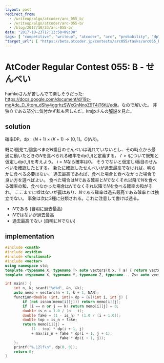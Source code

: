 ```yaml
---
layout: post
redirect_from:
  - /writeup/algo/atcoder/arc_055_b/
  - /writeup/algo/atcoder/arc-055-b/
  - /blog/2017/10/23/arc-055-b/
date: "2017-10-23T17:13:58+09:00"
tags: [ "competitive", "writeup", "atcoder", "arc", "probability", "dp" ]
"target_url": [ "https://beta.atcoder.jp/contests/arc055/tasks/arc055_b" ]
---
```


# AtCoder Regular Contest 055: B - せんべい

hamkoさんが苦しんでて楽しそうだった: <https://docs.google.com/document/d/19z-mgAde_D_Xtom_dShy4ggrhzSWxGnNnoZ9T4jT6tU/edit>。なので解いた。
非独立である部分に気付かず私も苦しんだ。kmjpさんの[解説](http://kmjp.hatenablog.jp/entry/2016/06/04/0900)を見た。

## solution

確率DP。$\mathrm{dp} : (N + 1) \times (K + 1) \to [0, 1]$。$O(NK)$。

既に$i$個見て$j$個食べまだ$N$番目のせんべいは現れていないとし、その時点から最適に動いたときの$N$を食べられる確率を$\mathrm{dp}(i, j)$と定義する。
$i' \gt i$について既知と仮定し$\mathrm{dp}(i, j)$を考えよう。
$i = N$なら確率は$0$。
そうでないと仮定し$i$番目のせんべいを確認したとする。
新たに確認したせんべいが過去最高でなければ、明らかに食べる必要はない。
過去最高であれば、食べた場合と食べなかった場合で良い方を選べばよい。
食べた場合は$N$である確率と$N$でなくそれ以降で$N$を食べる確率の和、食べなかった場合は$N$でなくそれ以降で$N$を食べる確率の和がそれ。
ここまでに嘘はないが罠はあり、$N$である確率は過去最高である確率とは独立でない。
事象は次に$3$種に分類される。これに注意して書けば通る。

-   $N$である (自明に過去最高)
-   $N$ではないが過去最高
-   過去最高でない (自明に$N$でない)

## implementation

``` c++
#include <cmath>
#include <cstdio>
#include <functional>
#include <vector>
using namespace std;
template <typename X, typename T> auto vectors(X x, T a) { return vector<T>(x, a); }
template <typename X, typename Y, typename Z, typename... Zs> auto vectors(X x, Y y, Z z, Zs... zs) { auto cont = vectors(y, z, zs...); return vector<decltype(cont)>(x, cont); }

int main() {
    int n, k; scanf("%d%d", &n, &k);
    auto memo = vectors(n + 1, k + 1, NAN);
    function<double (int, int)> dp = [&](int i, int j) {
        if (not isnan(memo[i][j])) return memo[i][j];
        if (i == n or j == k) return memo[i][j] = 0;
        double is_n = 1.0 / (n - i);
        double fake = (1 - is_n) * (1.0 / (i + 1.0));
        double top = is_n + fake;
        return memo[i][j] =
            (1 - top) * dp(i + 1, j)
            + max(is_n + fake * dp(i + 1, j + 1),
                         fake * dp(i + 1, j));
    };
    printf("%.12lf\n", dp(0, 0));
    return 0;
}
```
